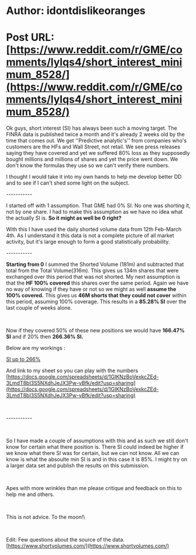 # Author: idontdislikeoranges
# Post URL: [https://www.reddit.com/r/GME/comments/lylqs4/short_interest_minimum_8528/](https://www.reddit.com/r/GME/comments/lylqs4/short_interest_minimum_8528/)


Ok guys, short interest (SI) has always been such a moving target. The FINRA data is published twice a month and it's already 2 weeks old by the time that comes out. We get ''Predictive analytic's'' from companies who's customers are the HFs and Wall Street, not retail. We see press releases saying they have covered and yet we suffered 80% loss as they supposedly bought millions and millions of shares and yet the price went down.  We don't know the formulas they use so we can't verify there numbers.

I thought I would take it into my own hands to help me develop better DD and to see if I can't shed some light on the subject.

\-----------

I started off with 1 assumption. That GME had 0% SI. No one was shorting it, not by one share. I had to make this assumption as we have no idea what the actually SI is. **So it might as well be 0 right?**

With this I have used the daily shorted volume data from 12th Feb-March 4th. As I understand it this data is not a complete picture of all market activity, but it's large enough to form a good statistically probability.

\-----------

**Starting from 0** I summed the Shorted Volume (181m) and subtracted that total from the Total Volume(316m). This gives us 134m shares that were exchanged over this period that was not shorted. My next assumption is that the **HF 100% covered** this shares over the same period. Again we have no way of knowing if they have or not so we might as well **assume the 100% covered.** This gives us **46M shorts that they could not cover** within this period, assuming 100% coverage. This results in a **85.28% SI** over the last couple of weeks alone.

&#x200B;

Now if they covered 50% of these new positions we would have **166.47% SI** and if 20% then **266.36% SI.**

Below are my workings :

[SI up to 266&#37;](https://preview.redd.it/esfkjkr1w9l61.png?width=736&format=png&auto=webp&s=abfb88bcc0849e589e11f4f7472ff98a0e9f87bc)

And link to my sheet so you can play with the numbers [https://docs.google.com/spreadsheets/d/1GIKNzBoVexkcZEd-3LmdT8bI3S5NXdhJeJX3Pw-yBfk/edit?usp=sharing](https://docs.google.com/spreadsheets/d/1GIKNzBoVexkcZEd-3LmdT8bI3S5NXdhJeJX3Pw-yBfk/edit?usp=sharing)

&#x200B;

\-----------

&#x200B;

So I have made a couple of assumptions with this and as such we still don't know for certain what there position is. There SI could indeed be higher if we know what there SI was for certain, but we can not know. All we can know is what the absoulte min SI is and in this case it is 85%. I might try on a larger data set and publish the results on this submission.

&#x200B;

Apes with more wrinkles than me please critique and feedback on this to help me and others.

&#x200B;

This is not advice. To the moon!\\

&#x200B;

Edit: Few questions about the source of the data. [https://www.shortvolumes.com/](https://www.shortvolumes.com/)